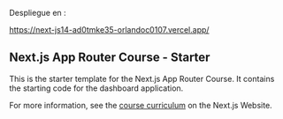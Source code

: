 Despliegue en :

https://next-js14-ad0tmke35-orlandoc0107.vercel.app/

## Next.js App Router Course - Starter

This is the starter template for the Next.js App Router Course. It contains the starting code for the dashboard application.

For more information, see the [course curriculum](https://nextjs.org/learn) on the Next.js Website.
